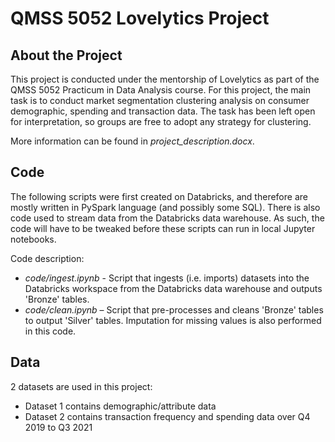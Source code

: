 # QMSS 5052 Lovelytics Project

## About the Project
This project is conducted under the mentorship of Lovelytics as part of the QMSS 5052 Practicum in Data Analysis course. For this project, the main task is to conduct market segmentation clustering analysis on consumer demographic, spending and transaction data. The task has been left open for interpretation, so groups are free to adopt any strategy for clustering.    

More information can be found in *project_description.docx*.


## Code
The following scripts were first created on Databricks, and therefore are mostly written in PySpark language (and possibly some SQL). There is also code used to stream data from the Databricks data warehouse. As such, the code will have to be tweaked before these scripts can run in local Jupyter notebooks.

Code description:
- *code/ingest.ipynb* - Script that ingests (i.e. imports) datasets into the Databricks workspace from the Databricks data warehouse and outputs 'Bronze' tables.
- *code/clean.ipynb* – Script that pre-processes and cleans 'Bronze' tables to output 'Silver' tables. Imputation for missing values is also performed in this code.


## Data
2 datasets are used in this project:
- Dataset 1 contains demographic/attribute data
- Dataset 2 contains transaction frequency and spending data over Q4 2019 to Q3 2021
